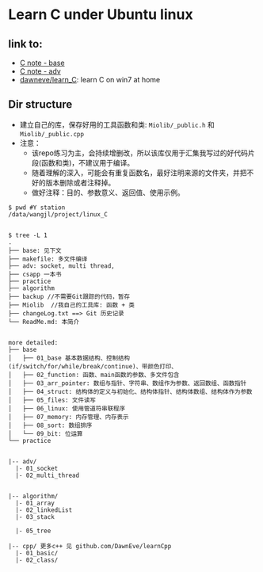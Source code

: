 # Learn C under Ubuntu linux


## link to:
- [C note - base](https://github.com/DawnEve/txtBlog/blob/master/data/c/c101-base.txt)
- [C note - adv](https://github.com/DawnEve/txtBlog/blob/master/data/c/c102-adv.txt)
- [dawneve/learn_C](https://github.com/dawneve/learn_C): learn C on win7 at home


## Dir structure

- 建立自己的库，保存好用的工具函数和类: `Miolib/_public.h` 和 `Miolib/_public.cpp`
- 注意：
  * 该repo练习为主，会持续增删改，所以该库仅用于汇集我写过的好代码片段(函数和类)，不建议用于编译。
  * 随着理解的深入，可能会有重复函数名，最好注明来源的文件夹，并把不好的版本删除或者注释掉。
  * 做好注释：目的、参数意义、返回值、使用示例。



```
$ pwd #Y station
/data/wangjl/project/linux_C


$ tree -L 1
.
├── base: 见下文
├── makefile: 多文件编译
├── adv: socket, multi thread, 
├── csapp 一本书
├── practice
├── algorithm
├── backup //不需要Git跟踪的代码，暂存
├── Miolib  //我自己的工具库: 函数 + 类
├── changeLog.txt ==> Git 历史记录
└── ReadMe.md: 本简介


more detailed:
├── base
│   ├── 01_base 基本数据结构、控制结构(if/switch/for/while/break/continue)、带颜色打印、
│   ├── 02_function: 函数、main函数的参数、多文件包含
│   ├── 03_arr_pointer: 数组与指针、字符串、数组作为参数、返回数组、函数指针
│   ├── 04_struct: 结构体的定义与初始化、结构体指针、结构体数组、结构体作为参数
│   ├── 05_files: 文件读写
│   ├── 06_linux: 使用管道符串联程序
│   ├── 07_memory: 内存管理、内存表示
│   ├── 08_sort: 数组排序
│   └── 09_bit: 位运算
└── practice


|-- adv/
  |- 01_socket
  |- 02_multi_thread


|-- algorithm/
  |- 01_array
  |- 02_linkedList
  |- 03_stack

  |- 05_tree

|-- cpp/ 更多c++ 见 github.com/DawnEve/learnCpp
  |- 01_basic/
  |- 02_class/
```
